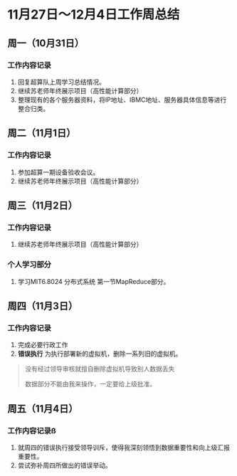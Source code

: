 # 11月27日～12月4日工作周总结



## 周一（10月31日）

### 工作内容记录

1. 回复超算队上周学习总结情况。
2. 继续苏老师年终展示项目（高性能计算部分）
3. 整理现有的各个服务器资料，将IP地址、IBMC地址、服务器具体信息等进行整合归类。

## 周二（11月1日）

### 工作内容记录
1. 参加超算一期设备验收会议。
2. 继续苏老师年终展示项目（高性能计算部分）
## 周三（11月2日）

### 工作内容记录
1. 继续苏老师年终展示项目（高性能计算部分）

### 个人学习部分
1. 学习MIT6.8024 分布式系统 第一节MapReduce部分。

## 周四（11月3日）

### 工作内容记录
   1. 完成必要行政工作
   2. **错误执行**  为执行部署新的虚拟机，删除一系列旧的虚拟机。
> 没有经过领导审核就擅自删除虚拟机导致别人数据丢失
> 
> 数据部分不能由我来操作，一定要给上级批准。

## 周五（11月4日）

### 工作内容记录ß
1. 就周四的错误执行接受领导训斥，使得我深刻领悟到数据重要性和向上级汇报重要性。
2. 尝试弥补周四所做出的错误举动。